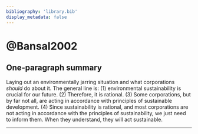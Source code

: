 ```yaml
---
bibliography: 'library.bib'
display_metadata: false
---
```


# @Bansal2002

## One-paragraph summary

Laying out an environmentally jarring situation and what corporations *should* do about it. The general line is: (1) environmental sustainability is crucial for our future. (2) Therefore, it is rational. (3) Some corporations, but by far not all, are acting in accordance with principles of sustainable development. (4) Since sustainability is rational, and most corporations are not acting in accordance with the principles of sustainability, we just need to inform them. When they understand, they will act sustainable.

---